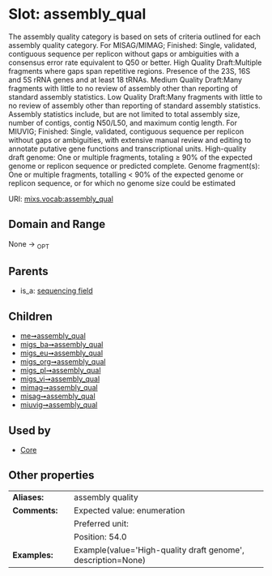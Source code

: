 
# Slot: assembly_qual


The assembly quality category is based on sets of criteria outlined for each assembly quality category. For MISAG/MIMAG; Finished: Single, validated, contiguous sequence per replicon without gaps or ambiguities with a consensus error rate equivalent to Q50 or better. High Quality Draft:Multiple fragments where gaps span repetitive regions. Presence of the 23S, 16S and 5S rRNA genes and at least 18 tRNAs. Medium Quality Draft:Many fragments with little to no review of assembly other than reporting of standard assembly statistics. Low Quality Draft:Many fragments with little to no review of assembly other than reporting of standard assembly statistics. Assembly statistics include, but are not limited to total assembly size, number of contigs, contig N50/L50, and maximum contig length. For MIUVIG; Finished: Single, validated, contiguous sequence per replicon without gaps or ambiguities, with extensive manual review and editing to annotate putative gene functions and transcriptional units. High-quality draft genome: One or multiple fragments, totaling ≥ 90% of the expected genome or replicon sequence or predicted complete. Genome fragment(s): One or multiple fragments, totalling < 90% of the expected genome or replicon sequence, or for which no genome size could be estimated

URI: [mixs.vocab:assembly_qual](https://w3id.org/mixs/vocab/assembly_qual)


## Domain and Range

None ->  <sub>OPT</sub> 

## Parents

 *  is_a: [sequencing field](sequencing_field.md)

## Children

 *  [me➞assembly_qual](me_assembly_qual.md)
 *  [migs_ba➞assembly_qual](migs_ba_assembly_qual.md)
 *  [migs_eu➞assembly_qual](migs_eu_assembly_qual.md)
 *  [migs_org➞assembly_qual](migs_org_assembly_qual.md)
 *  [migs_pl➞assembly_qual](migs_pl_assembly_qual.md)
 *  [migs_vi➞assembly_qual](migs_vi_assembly_qual.md)
 *  [mimag➞assembly_qual](mimag_assembly_qual.md)
 *  [misag➞assembly_qual](misag_assembly_qual.md)
 *  [miuvig➞assembly_qual](miuvig_assembly_qual.md)

## Used by

 * [Core](Core.md)

## Other properties

|  |  |  |
| --- | --- | --- |
| **Aliases:** | | assembly quality |
| **Comments:** | | Expected value: enumeration |
|  | | Preferred unit:  |
|  | | Position: 54.0 |
| **Examples:** | | Example(value='High-quality draft genome', description=None) |

